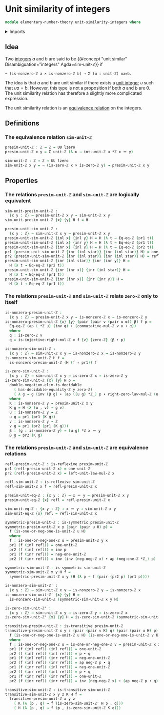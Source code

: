 # Unit similarity of integers

```agda
module elementary-number-theory.unit-similarity-integers where
```

<details><summary>Imports</summary>

```agda
open import elementary-number-theory.equality-integers
open import elementary-number-theory.integers
open import elementary-number-theory.multiplication-integers
open import elementary-number-theory.unit-integers

open import foundation.cartesian-product-types
open import foundation.coproduct-types
open import foundation.dependent-pair-types
open import foundation.identity-types
open import foundation.negation
open import foundation.universe-levels
```

</details>

## Idea

Two [integers](elementary-number-theory.integers.md) $a$ and $b$ are said to be {{#concept "unit similar" Disambiguation="integers" Agda=sim-unit-ℤ}} if

```text
¬ (is-nonzero-ℤ a × is-nonzero-ℤ b) → Σ (u : unit-ℤ) ua=b.
```

The idea is that $a$ and $b$ are unit similar if there exists a [unit integer](elementary-number-theory.unit-integers.md) $u$ such that $ua=b$. However, this type is not a proposition if both $a$ and $b$ are $0$. The unit similarity relation has therefore a slightly more complicated expression.

The unit similarity relation is an [equivalence relation](foundation.equivalence-relations.md) on the integers.

## Definitions

### The equivalence relation `sim-unit-ℤ`

```agda
presim-unit-ℤ : ℤ → ℤ → UU lzero
presim-unit-ℤ x y = Σ unit-ℤ (λ u → int-unit-ℤ u *ℤ x ＝ y)

sim-unit-ℤ : ℤ → ℤ → UU lzero
sim-unit-ℤ x y = ¬ (is-zero-ℤ x × is-zero-ℤ y) → presim-unit-ℤ x y
```

## Properties

### The relations `presim-unit-ℤ` and `sim-unit-ℤ` are logically equivalent

```agda
sim-unit-presim-unit-ℤ :
  {x y : ℤ} → presim-unit-ℤ x y → sim-unit-ℤ x y
sim-unit-presim-unit-ℤ {x} {y} H f = H

presim-unit-sim-unit-ℤ :
  {x y : ℤ} → sim-unit-ℤ x y → presim-unit-ℤ x y
presim-unit-sim-unit-ℤ {inl x} {inl y} H = H (λ t → Eq-eq-ℤ (pr1 t))
presim-unit-sim-unit-ℤ {inl x} {inr y} H = H (λ t → Eq-eq-ℤ (pr1 t))
presim-unit-sim-unit-ℤ {inr x} {inl y} H = H (λ t → Eq-eq-ℤ (pr2 t))
pr1 (presim-unit-sim-unit-ℤ {inr (inl star)} {inr (inl star)} H) = one-unit-ℤ
pr2 (presim-unit-sim-unit-ℤ {inr (inl star)} {inr (inl star)} H) = refl
presim-unit-sim-unit-ℤ {inr (inl star)} {inr (inr y)} H =
  H (λ t → Eq-eq-ℤ (pr2 t))
presim-unit-sim-unit-ℤ {inr (inr x)} {inr (inl star)} H =
  H (λ t → Eq-eq-ℤ (pr1 t))
presim-unit-sim-unit-ℤ {inr (inr x)} {inr (inr y)} H =
  H (λ t → Eq-eq-ℤ (pr1 t))
```

### The relations `presim-unit-ℤ` and `sim-unit-ℤ` relate `zero-ℤ` only to itself

```agda
is-nonzero-presim-unit-ℤ :
  {x y : ℤ} → presim-unit-ℤ x y → is-nonzero-ℤ x → is-nonzero-ℤ y
is-nonzero-presim-unit-ℤ {x} {y} (pair (pair v (pair u α)) β) f p =
  Eq-eq-ℤ (ap (_*ℤ u) (inv q) ∙ (commutative-mul-ℤ v u ∙ α))
  where
  q : is-zero-ℤ v
  q = is-injective-right-mul-ℤ x f {v} {zero-ℤ} (β ∙ p)

is-nonzero-sim-unit-ℤ :
  {x y : ℤ} → sim-unit-ℤ x y → is-nonzero-ℤ x → is-nonzero-ℤ y
is-nonzero-sim-unit-ℤ H f =
  is-nonzero-presim-unit-ℤ (H (f ∘ pr1)) f

is-zero-sim-unit-ℤ :
  {x y : ℤ} → sim-unit-ℤ x y → is-zero-ℤ x → is-zero-ℤ y
is-zero-sim-unit-ℤ {x} {y} H p =
  double-negation-elim-is-decidable
    ( has-decidable-equality-ℤ y zero-ℤ)
    ( λ g → g (inv (β g) ∙ (ap ((u g) *ℤ_) p ∙ right-zero-law-mul-ℤ (u g))))
  where
  K : is-nonzero-ℤ y → presim-unit-ℤ x y
  K g = H (λ (u , v) → g v)
  u : is-nonzero-ℤ y → ℤ
  u g = pr1 (pr1 (K g))
  v : is-nonzero-ℤ y → ℤ
  v g = pr1 (pr2 (pr1 (K g)))
  β : (g : is-nonzero-ℤ y) → (u g) *ℤ x ＝ y
  β g = pr2 (K g)
```

### The relations `presim-unit-ℤ` and `sim-unit-ℤ` are equivalence relations

```agda
refl-presim-unit-ℤ : is-reflexive presim-unit-ℤ
pr1 (refl-presim-unit-ℤ x) = one-unit-ℤ
pr2 (refl-presim-unit-ℤ x) = left-unit-law-mul-ℤ x

refl-sim-unit-ℤ : is-reflexive sim-unit-ℤ
refl-sim-unit-ℤ x f = refl-presim-unit-ℤ x

presim-unit-eq-ℤ : {x y : ℤ} → x ＝ y → presim-unit-ℤ x y
presim-unit-eq-ℤ {x} refl = refl-presim-unit-ℤ x

sim-unit-eq-ℤ : {x y : ℤ} → x ＝ y → sim-unit-ℤ x y
sim-unit-eq-ℤ {x} refl = refl-sim-unit-ℤ x

symmetric-presim-unit-ℤ : is-symmetric presim-unit-ℤ
symmetric-presim-unit-ℤ x y (pair (pair u H) p) =
  f (is-one-or-neg-one-is-unit-ℤ u H)
  where
  f : is-one-or-neg-one-ℤ u → presim-unit-ℤ y x
  pr1 (f (inl refl)) = one-unit-ℤ
  pr2 (f (inl refl)) = inv p
  pr1 (f (inr refl)) = neg-one-unit-ℤ
  pr2 (f (inr refl)) = inv (inv (neg-neg-ℤ x) ∙ ap (neg-one-ℤ *ℤ_) p)

symmetric-sim-unit-ℤ : is-symmetric sim-unit-ℤ
symmetric-sim-unit-ℤ x y H f =
  symmetric-presim-unit-ℤ x y (H (λ p → f (pair (pr2 p) (pr1 p))))

is-nonzero-sim-unit-ℤ' :
  {x y : ℤ} → sim-unit-ℤ x y → is-nonzero-ℤ y → is-nonzero-ℤ x
is-nonzero-sim-unit-ℤ' {x} {y} H =
  is-nonzero-sim-unit-ℤ (symmetric-sim-unit-ℤ x y H)

is-zero-sim-unit-ℤ' :
  {x y : ℤ} → sim-unit-ℤ x y → is-zero-ℤ y → is-zero-ℤ x
is-zero-sim-unit-ℤ' {x} {y} H = is-zero-sim-unit-ℤ (symmetric-sim-unit-ℤ x y H)

transitive-presim-unit-ℤ : is-transitive presim-unit-ℤ
transitive-presim-unit-ℤ x y z (pair (pair v K) q) (pair (pair u H) p) =
  f (is-one-or-neg-one-is-unit-ℤ u H) (is-one-or-neg-one-is-unit-ℤ v K)
  where
  f : is-one-or-neg-one-ℤ u → is-one-or-neg-one-ℤ v → presim-unit-ℤ x z
  pr1 (f (inl refl) (inl refl)) = one-unit-ℤ
  pr2 (f (inl refl) (inl refl)) = p ∙ q
  pr1 (f (inl refl) (inr refl)) = neg-one-unit-ℤ
  pr2 (f (inl refl) (inr refl)) = ap neg-ℤ p ∙ q
  pr1 (f (inr refl) (inl refl)) = neg-one-unit-ℤ
  pr2 (f (inr refl) (inl refl)) = p ∙ q
  pr1 (f (inr refl) (inr refl)) = one-unit-ℤ
  pr2 (f (inr refl) (inr refl)) = inv (neg-neg-ℤ x) ∙ (ap neg-ℤ p ∙ q)

transitive-sim-unit-ℤ : is-transitive sim-unit-ℤ
transitive-sim-unit-ℤ x y z K H f =
  transitive-presim-unit-ℤ x y z
    ( K (λ (p , q) → f (is-zero-sim-unit-ℤ' H p , q)))
    ( H (λ (p , q) → f (p , is-zero-sim-unit-ℤ K q)))
```

